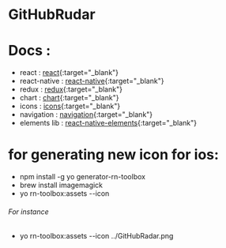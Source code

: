 # GitHubRudar

 # Docs :
  - react : [react](https://reactjs.org/){:target="_blank"}
  - react-native : [react-native](https://facebook.github.io/react-native/){:target="_blank"}
  - redux : [redux](https://redux.js.org/){:target="_blank"}
  - chart : [chart](https://github.com/oksktank/react-native-pure-chart){:target="_blank"}
  - icons : [icons](https://github.com/oblador/react-native-vector-icons){:target="_blank"}
  - navigation : [navigation](https://facebook.github.io/react-native/docs/navigation){:target="_blank"}
  - elements lib : [react-native-elements](https://react-native-training.github.io/react-native-elements/docs/overview.html){:target="_blank"}


# for generating new icon for ios:
- npm install -g yo generator-rn-toolbox
- brew install imagemagick
- yo rn-toolbox:assets --icon <path to your icon>
###### For instance
- yo rn-toolbox:assets --icon ../GitHubRadar.png
